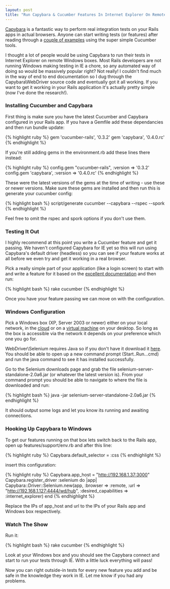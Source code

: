 ```yaml
---
layout: post
title: "Run Capybara & Cucumber Features In Internet Explorer On Remote Windows"
---
```

[Capybara](http://github.com/jnicklas/capybara) is a fantastic way to perform real integration tests on your Rails apps in actual browsers. Anyone can start writing tests (or features) after reading through a [couple of examples](http://cukes.info/) using the super simple Cucumber tools.

I thought a lot of people would be using Capybara to run their tests in Internet Explorer on remote Windows boxes. Most Rails developers are not running Windows making testing in IE a chore, so any automated way of doing so would be massively popular right? Not really! I couldn't find much in the way of end to end documentation so I dug through the Capybara\WebDriver source code and eventually got it all working. If you want to get it working in your Rails application it's actually pretty simple (now I've done the research!).

### Installing Cucumber and Capybara

First thing is make sure you have the latest Cucumber and Capybara configured in your Rails app. If you have a Gemfile add these dependancies and then run bundle update:

{% highlight ruby %}
gem 'cucumber-rails', '0.3.2'
gem 'capybara', '0.4.0.rc'
{% endhighlight %}

If you're still adding gems in the environment.rb add these lines there instead:

{% highlight ruby %}
config.gem "cucumber-rails", :version => '0.3.2'
config.gem 'capybara', :version => '0.4.0.rc'
{% endhighlight %}

These were the latest versions of the gems at the time of writing - use these or newer versions. Make sure these gems are installed and then run this is generate your cucumber config:

{% highlight bash %}
script/generate cucumber --capybara --rspec --spork
{% endhighlight %}

Feel free to omit the rspec and spork options if you don't use them.

### Testing It Out

I highly recommend at this point you write a Cucumber feature and get it passing. We haven't configured Capybara for IE yet so this will run using Capybara's default driver (headless) so you can see if your feature works at all before we even try and get it working in a real browser.

Pick a really simple part of your application (like a login screen) to start with and write a feature for it based on the [excellent documentation](http://github.com/jnicklas/capybara) and then run:

{% highlight bash %}
rake cucumber
{% endhighlight %}

Once you have your feature passing we can move on with the configuration.

### Windows Configuration

Pick a Windows box (XP, Server 2003 or newer) either on your local network, in the [cloud](http://aws.amazon.com/windows/) or on a [virtual machine](http://www.virtualbox.org/) on your desktop. So long as the box is accessible via the network it depends on your preference which one you go for.

WebDriver\Selenium requires Java so if you don't have it download it [here](http://www.java.com/en/download/manual.jsp). You should be able to open up a new command prompt (Start..Run...cmd) and run the java command to see it has installed successfully.

Go to the Selenium downloads page and grab the file selenium-server-standalone-2.0a6.jar (or whatever the latest version is). From your command prompt you should be able to navigate to where the file is downloaded and run:

{% highlight bash %}
java -jar selenium-server-standalone-2.0a6.jar
{% endhighlight %}

It should output some logs and let you know its running and awaiting connections.

### Hooking Up Capybara to Windows

To get our features running on that box lets switch back to the Rails app, open up features/support/env.rb and after this line:

{% highlight ruby %}
Capybara.default_selector = :css
{% endhighlight %}

insert this configuration:

{% highlight ruby %}
Capybara.app_host = "http://192.168.1.37:3000"
Capybara.register_driver :selenium do |app|
  Capybara::Driver::Selenium.new(app,
    :browser => :remote,
    :url => "http://192.168.1.127:4444/wd/hub",
    :desired_capabilities => :internet_explorer)
end
{% endhighlight %}

Replace the IPs of app_host and url to the IPs of your Rails app and Windows box respectively.

### Watch The Show

Run it:

{% highlight bash %}
rake cucumber
{% endhighlight %}

Look at your Windows box and you should see the Capybara connect and start to run your tests through IE. With a little luck everything will pass!

Now you can right outside-in tests for every new feature you add and be safe in the knowledge they work in IE. Let me know if you had any problems.